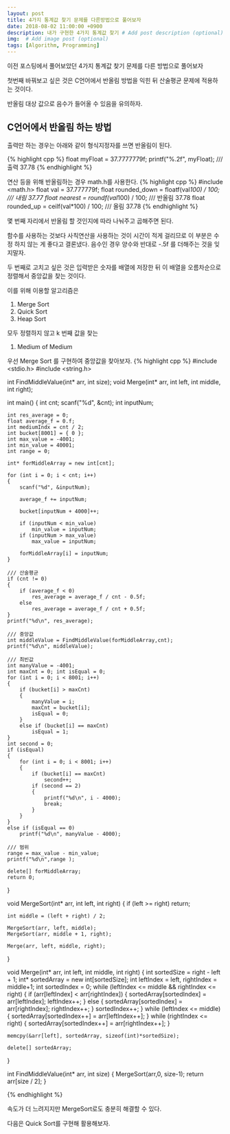 ```yaml
---
layout: post
title: 4가지 통계값 찾기 문제를 다른방법으로 풀어보자
date: 2018-08-02 11:00:00 +0900
description: 내가 구현한 4가지 통계값 찾기 # Add post description (optional)
img:  # Add image post (optional)
tags: [Algorithm, Programming]
---
```


이전 포스팅에서 풀어보았던 4가지 통계값 찾기 문제를 다른 방법으로 풀어보자

첫번째 바꿔보고 싶은 것은 C언어에서 반올림 방법을 익힌 뒤 산술평균 문제에 적용하는 것이다.

반올림 대상 값으로 음수가 들어올 수 있음을 유의하자.

## C언어에서 반올림 하는 방법

출력만 하는 경우는 아래와 같이 형식지정자를 쓰면 반올림이 된다.

{% highlight cpp %}
float myFloat = 37.7777779f;
printf("%.2f", myFloat);
/// 출력 37.78
{% endhighlight %}

연산 등을 위해 반올림하는 경우 math.h를 사용한다.
{% highlight cpp %}
#include <math.h>
float val = 37.777779f;
float rounded_down = floatf(val*100) / 100; /// 내림 37.77
float nearest = roundf(val*100) / 100; /// 반올림 37.78
float rounded_up = ceilf(val*100) / 100; /// 올림 37.78
{% endhighlight %}

몇 번째 자리에서 반올림 할 것인지에 따라 나눠주고 곱해주면 된다.

함수를 사용하는 것보다 사칙연산을 사용하는 것이 시간이 적게 걸리므로 이 부분은 수정 하지 않는 게 좋다고 결론냈다. 음수인 경우 양수와 반대로 -.5f 를 더해주는 것을 잊지말자.

두 번째로 고치고 싶은 것은 입력받은 숫자를 배열에 저장한 뒤 이 배열을 오름차순으로 정렬해서 중앙값을 찾는 것이다.

이를 위해 이용할 알고리즘은
1. Merge Sort
2. Quick Sort
3. Heap Sort

모두 정렬하지 않고 k 번째 값을 찾는 
1. Medium of Medium

우선 Merge Sort 를 구현하여 중앙값을 찾아보자.
{% highlight cpp %}
#include <stdio.h>
#include <string.h>

int FindMiddleValue(int* arr, int size);
void Merge(int* arr, int left, int middle, int right);

int main()
{
	int cnt; scanf("%d", &cnt);
	int inputNum;

	int res_average = 0;
	float average_f = 0.f;
	int mediumIndx = cnt / 2;
	int bucket[8001] = { 0 };
	int max_value = -4001;
	int min_value = 40001;
	int range = 0;

	int* forMiddleArray = new int[cnt];

	for (int i = 0; i < cnt; i++)
	{
		scanf("%d", &inputNum);
		
		average_f += inputNum;

		bucket[inputNum + 4000]++;
		
		if (inputNum < min_value)
			min_value = inputNum;
		if (inputNum > max_value)
			max_value = inputNum;

		forMiddleArray[i] = inputNum;
	}

	/// 산술평균
	if (cnt != 0)
	{
		if (average_f < 0)
			res_average = average_f / cnt - 0.5f;
		else
			res_average = average_f / cnt + 0.5f;
	}
	printf("%d\n", res_average);

	/// 중앙값
	int middleValue = FindMiddleValue(forMiddleArray,cnt);
	printf("%d\n", middleValue);

	/// 최빈값
	int manyValue = -4001;
	int maxCnt = 0; int isEqual = 0;
	for (int i = 0; i < 8001; i++)
	{
		if (bucket[i] > maxCnt)
		{
			manyValue = i;
			maxCnt = bucket[i];
			isEqual = 0;
		}
		else if (bucket[i] == maxCnt)
			isEqual = 1;
	}
	int second = 0;
	if (isEqual)
	{
		for (int i = 0; i < 8001; i++)
		{
			if (bucket[i] == maxCnt)
				second++;
			if (second == 2)
			{
				printf("%d\n", i - 4000);
				break;
			}
		}
	}
	else if (isEqual == 0)
		printf("%d\n", manyValue - 4000);

	/// 범위
	range = max_value - min_value;
	printf("%d\n",range );

	delete[] forMiddleArray;
	return 0;
}


void MergeSort(int* arr, int left, int right)
{
	if (left >= right) return;

	int middle = (left + right) / 2;

	MergeSort(arr, left, middle);
	MergeSort(arr, middle + 1, right);

	Merge(arr, left, middle, right);
}

void Merge(int* arr, int left, int middle, int right)
{
	int sortedSize = right - left + 1;
	int* sortedArray = new int[sortedSize];
	int leftIndex = left, rightIndex = middle+1;
	int sortedIndex = 0;
	while (leftIndex <= middle && rightIndex <= right)
	{
		if (arr[leftIndex] < arr[rightIndex])
		{
			sortedArray[sortedIndex] = arr[leftIndex];
			leftIndex++;
		}
		else
		{
			sortedArray[sortedIndex] = arr[rightIndex];
			rightIndex++;
		}
		sortedIndex++;
	}
	while (leftIndex <= middle)
	{
		sortedArray[sortedIndex++] = arr[leftIndex++];
	}
	while (rightIndex <= right)
	{
		sortedArray[sortedIndex++] = arr[rightIndex++];
	}

	memcpy(&arr[left], sortedArray, sizeof(int)*sortedSize);

	delete[] sortedArray;
}


int FindMiddleValue(int* arr, int size)
{
	MergeSort(arr,0, size-1);
	return arr[size / 2];
}

{% endhighlight %}

속도가 더 느려지지만 MergeSort로도 충분히 해결할 수 있다.

다음은 Quick Sort를 구현해 활용해보자.
